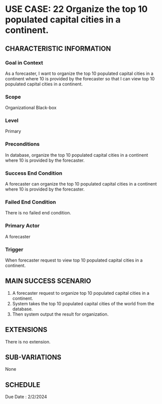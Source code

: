 # USE CASE: 22 Organize the top 10 populated capital cities in a continent.
## CHARACTERISTIC INFORMATION

### Goal in Context

As a forecaster, I want to organize the top 10 populated capital cities in a continent where 10 is provided by the forecaster so that I can view top 10 populated capital cities in a continent.
### Scope

Organizational Black-box

### Level

Primary

### Preconditions

In database, organize the top 10 populated capital cities in a continent where 10 is provided by the forecaster.
### Success End Condition

A forecaster can organize the top 10 populated capital cities in a continent where 10 is provided by the forecaster.
### Failed End Condition

There is no failed end condition.
### Primary Actor

A forecaster

### Trigger

When forecaster request to view top 10 populated capital cities in a continent.

## MAIN SUCCESS SCENARIO

1.  A forecaster request to organize top 10 populated capital cities in a continent.
2.  System takes the top 10 populated capital cities of the world from the database.
3.  Then system output the result for organization.

## EXTENSIONS

There is no extension.

## SUB-VARIATIONS

None

## SCHEDULE

Due Date : 2/2/2024

